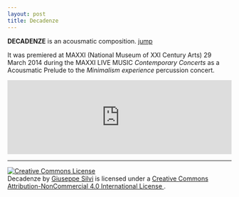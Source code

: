 ```yaml
---
layout: post
title: Decadenze
---
```


**DECADENZE** is an acousmatic composition. [jump](https://soundcloud.com/giuseppe-silvi/decadenze)

It was premiered at MAXXI (National Museum of XXI Century Arts) 29 March 2014 during the MAXXI LIVE MUSIC
*Contemporary Concerts* as a Acousmatic Prelude to the *Minimalism experience* percussion concert.

<iframe width="100%"
 height="166"
 scrolling="no"
 frameborder="no" src="https://w.soundcloud.com/player/?url=https%3A//api.soundcloud.com/tracks/142330312&amp;color=90a959&amp;auto_play=false&amp;hide_related=false&amp;show_artwork=true">
</iframe>

----

<a rel="license"
 href="http://creativecommons.org/licenses/by-nc/4.0/">
 <img alt="Creative Commons License"
 style="border-width:0"
 src="http://i.creativecommons.org/l/by-nc/4.0/80x15.png" />
</a>
<br />
<span xmlns:dct="http://purl.org/dc/terms/"
 href="http://purl.org/dc/dcmitype/Sound"
 property="dct:title" rel="dct:type">Decadenze</span> 
by 
<a xmlns:cc="http://creativecommons.org/ns#"
 href="http://www.giuseppesilvi.com"
 property="cc:attributionName"
 rel="cc:attributionURL">Giuseppe Silvi</a>
is licensed under a
<a rel="license" href="http://creativecommons.org/licenses/by-nc/4.0/">
 Creative Commons Attribution-NonCommercial 4.0 International License
</a>.
